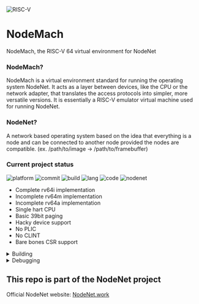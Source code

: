 ![RISC-V](https://riscv.org/wp-content/uploads/2020/06/riscv-color.svg)

# NodeMach
NodeMach, the RISC-V 64 virtual environment for NodeNet

### NodeMach?
NodeMach is a virtual environment standard for running the operating system NodeNet. 
It acts as a layer between devices, like the CPU or the network adapter, that translates the access protocols into simpler, more versatile versions.
It is essentially a RISC-V emulator virtual machine used for running NodeNet.

### NodeNet?
A network based operating system based on the idea that everything is a node and can be connected to another node provided the nodes are compatible. (ex. /path/to/image -> /path/to/framebuffer)

### Current project status
![platform](https://img.shields.io/badge/Platform-MacOS-brightgreen)
![commit](https://img.shields.io/github/last-commit/0ac0/node-mach)
![build](https://img.shields.io/github/workflow/status/0AC0/node-mach/Make%20simple%20CI)
![lang](https://img.shields.io/github/languages/top/0ac0/node-mach)
![code](https://img.shields.io/github/languages/code-size/0ac0/node-mach)
![nodenet](https://img.shields.io/badge/NodeNet-Download%20Soon-red)
<p>

 - Complete rv64i implementation
 - Incomplete rv64m implementation
 - Incomplete rv64a implementation
 - Single hart CPU
 - Basic 39bit paging
 - Hacky device support
 - No PLIC
 - No CLINT
 - Bare bones CSR support

</p>

<details><summary>Building</summary>

Dependencies: `clang, make`

#### build with
```
make
```
#### run with
```
cp /path/to/your/payload.elf build/payload.elf 
make run
```
#### build and run with
```
cp /path/to/your/payload.elf build/payload.elf 
make run-update
```

</details>

<details><summary>Debugging</summary>

^C (Ctrl + C) or send the process a SIGINT to pull up the debugger.

| Command | Description |
| --- | --- |
| show | Show command buffer(used for debugging of the debugger) |
| step | Step one CPU cycle |
| stepto \<addr\> | Run the CPU until the program counter is equal to \<addr\> |
| read32 \<addr\> | Read 4x 32bit values from \<addr\> |
| read64 \<addr\> | Read 4x 64bit values from \<addr\> |
| ls | List CPU registers |
| resume | Exit debugger, continuing to run the payload |
| exit | Exit the debugger, exiting the program |

</details>


## This repo is part of the NodeNet project
Official NodeNet website: [NodeNet.work](http://nodenet.work)
